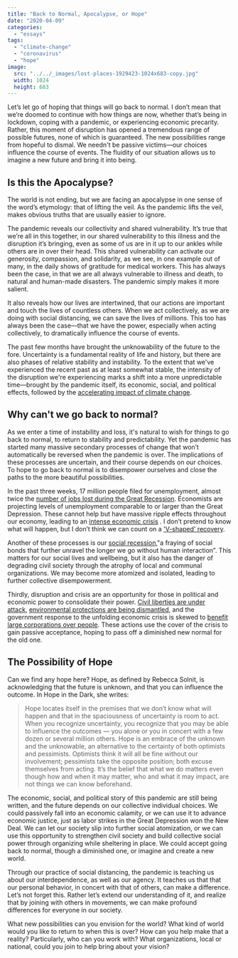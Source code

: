 ```yaml
---
title: "Back to Normal, Apocalypse, or Hope"
date: "2020-04-09"
categories: 
  - "essays"
tags: 
  - "climate-change"
  - "coronavirus"
  - "hope"
image: 
  src: "../../_images/lost-places-1929423-1024x683-copy.jpg"
  width: 1024
  height: 683
---
```


Let’s let go of hoping that things will go back to normal. I don’t mean that we’re doomed to continue with how things are now, whether that’s being in lockdown, coping with a pandemic, or experiencing economic precarity. Rather, this moment of disruption has opened a tremendous range of possible futures, none of which is guaranteed. The new possibilities range from hopeful to dismal. We needn't be passive victims—our choices influence the course of events. The fluidity of our situation allows us to imagine a new future and bring it into being.

## Is this the Apocalypse?

The world is not ending, but we are facing an apocalypse in one sense of the word’s etymology: that of lifting the veil. As the pandemic lifts the veil, makes obvious truths that are usually easier to ignore.

The pandemic reveals our collectivity and shared vulnerability. It’s true that we’re all in this together, in our shared vulnerability to this illness and the disruption it’s bringing, even as some of us are in it up to our ankles while others are in over their head. This shared vulnerability can activate our generosity, compassion, and solidarity, as we see, in one example out of many, in the daily shows of gratitude for medical workers. This has always been the case, in that we are all always vulnerable to illness and death, to natural and human-made disasters. The pandemic simply makes it more salient.

It also reveals how our lives are intertwined, that our actions are important and touch the lives of countless others. When we act collectively, as we are doing with social distancing, we can save the lives of millions. This too has always been the case—that we have the power, especially when acting collectively, to dramatically influence the course of events.

The past few months have brought the unknowability of the future to the fore. Uncertainty is a fundamental reality of life and history, but there are also phases of relative stability and instability. To the extent that we've experienced the recent past as at least somewhat stable, the intensity of the disruption we're experiencing marks a shift into a more unpredictable time—brought by the pandemic itself, its economic, social, and political effects, followed by the [accelerating impact of climate change](https://www.nytimes.com/2019/12/04/climate/climate-change-acceleration.html).

## Why can't we go back to normal?

As we enter a time of instability and loss, it's natural to wish for things to go back to normal, to return to stability and predictability. Yet the pandemic has started many massive secondary processes of change that won’t automatically be reversed when the pandemic is over. The implications of these processes are uncertain, and their course depends on our choices. To hope to go back to normal is to disempower ourselves and close the paths to the more beautiful possibilities.

In the past three weeks, 17 million people filed for unemployment, almost twice the [number of jobs lost during the Great Recession](https://www.theatlantic.com/politics/archive/2020/03/covid-19s-devastating-effects-jobs-and-businesses/608461/). Economists are projecting levels of unemployment comparable to or larger than the Great Depression. These cannot help but have massive ripple effects throughout our economy, leading to an [intense economic crisis](https://www.vox.com/future-perfect/2020/3/30/21184401/coronavirus-covid-19-economy-charts) . I don’t pretend to know what will happen, but I don’t think we can count on a ['V-shaped' recovery](https://www.vox.com/policy-and-politics/2020/4/9/21212743/coronavirus-economic-crash-2020-recovery-stock-market-covid-19).

Another of these processes is our [social recession](https://www.theatlantic.com/ideas/archive/2020/03/america-faces-social-recession/608548/),"a fraying of social bonds that further unravel the longer we go without human interaction”. This matters for our social lives and wellbeing, but it also has the danger of degrading civil society through the atrophy of local and communal organizations. We may become more atomized and isolated, leading to further collective disempowerment.

Thirdly, disruption and crisis are an opportunity for those in political and economic power to consolidate their power. [Civil liberties are under attack](https://www.politico.com/news/2020/03/21/doj-coronavirus-emergency-powers-140023), [environmental protections are being dismantled](https://www.vox.com/energy-and-environment/2020/4/2/21202509/trump-climate-change-fuel-economy-standards-coronavirus-pandemic-peak), and the government response to the unfolding economic crisis is skewed to [benefit large corporations over people](https://www.propublica.org/article/how-the-coronavirus-bailout-repeats-2008s-mistakes-huge-corporate-payoffs-with-little-accountability). These actions use the cover of the crisis to gain passive acceptance, hoping to pass off a diminished new normal for the old one.

## The Possibility of Hope

Can we find any hope here? Hope, as defined by Rebecca Solnit, is acknowledging that the future is unknown, and that you can influence the outcome. In Hope in the Dark, she writes:

> Hope locates itself in the premises that we don’t know what will happen and that in the spaciousness of uncertainty is room to act. When you recognize uncertainty, you recognize that you may be able to influence the outcomes — you alone or you in concert with a few dozen or several million others. Hope is an embrace of the unknown and the unknowable, an alternative to the certainty of both optimists and pessimists. Optimists think it will all be fine without our involvement; pessimists take the opposite position; both excuse themselves from acting. It’s the belief that what we do matters even though how and when it may matter, who and what it may impact, are not things we can know beforehand.

The economic, social, and political story of this pandemic are still being written, and the future depends on our collective individual choices. We could passively fall into an economic calamity, or we can use it to advance economic justice, just as labor strikes in the Great Depression won the New Deal. We can let our society slip into further social atomization, or we can use this opportunity to strengthen civil society and build collective social power through organizing while sheltering in place. We could accept going back to normal, though a diminished one, or imagine and create a new world.

Through our practice of social distancing, the pandemic is teaching us about our interdependence, as well as our agency. It teaches us that that our personal behavior, in concert with that of others, can make a difference. Let’s not forget this. Rather let’s extend our understanding of it, and realize that by joining with others in movements, we can make profound differences for everyone in our society.

What new possibilities can you envision for the world? What kind of world would you like to return to when this is over? How can you help make that a reality? Particularly, who can you work with? What organizations, local or national, could you join to help bring about your vision?
